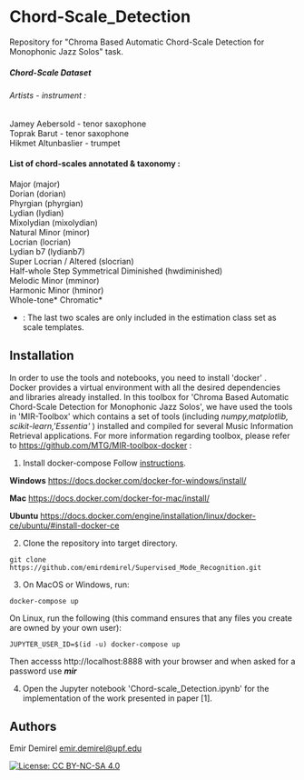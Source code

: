# Chord-Scale_Detection
Repository for "Chroma Based Automatic Chord-Scale Detection for Monophonic Jazz Solos" task.

##### Chord-Scale Dataset
###### Artists - instrument :
Jamey Aebersold - tenor saxophone  
Toprak Barut - tenor saxophone  
Hikmet Altunbaslier - trumpet  

#### List of chord-scales annotated & taxonomy :

Major (major)  
Dorian (dorian)  
Phyrgian (phyrgian)  
Lydian (lydian)  
Mixolydian (mixolydian)  
Natural Minor (minor)  
Locrian (locrian)  
Lydian b7 (lydianb7)  
Super Locrian /  Altered (slocrian)  
Half-whole Step Symmetrical Diminished (hwdiminished)  
Melodic Minor (mminor)  
Harmonic Minor (hminor)  
Whole-tone*
Chromatic*

* : The last two scales are only included in the estimation class set as scale templates.


Installation
  ---------
  In order to use the tools and notebooks, you need to install 'docker' . Docker provides a virtual environment with all the desired dependencies and libraries already installed. In this toolbox for 'Chroma Based Automatic Chord-Scale Detection for Monophonic Jazz Solos', we have used the tools in 'MIR-Toolbox' which contains a set of tools (including *numpy,matplotlib, scikit-learn,'Essentia'* ) installed and compiled for several Music Information Retrieval applications. For more information regarding toolbox, please refer to https://github.com/MTG/MIR-toolbox-docker  :
  
   1) Install docker-compose
   Follow [instructions](https://docs.docker.com/compose/install/).

   **Windows**
    https://docs.docker.com/docker-for-windows/install/

   **Mac**
    https://docs.docker.com/docker-for-mac/install/

   **Ubuntu**
    https://docs.docker.com/engine/installation/linux/docker-ce/ubuntu/#install-docker-ce


   2) Clone the repository into target directory.
   
    git clone https://github.com/emirdemirel/Supervised_Mode_Recognition.git
    
   3) On MacOS or Windows, run:

    docker-compose up

On Linux, run the following (this command ensures that any files you create are owned by your own user):

    JUPYTER_USER_ID=$(id -u) docker-compose up

Then accesss http://localhost:8888 with your browser and when asked for a
password use ***mir***
     
   4) Open the Jupyter notebook  'Chord-scale_Detection.ipynb' for the implementation of the work presented in paper [1].


   
   Authors
   -------------
   Emir Demirel
   emir.demirel@upf.edu



   [![License: CC BY-NC-SA 4.0](https://img.shields.io/badge/License-CC%20BY--NC--SA%204.0-ff69b4.svg)](http://creativecommons.org/licenses/by-nc-sa/4.0/)
